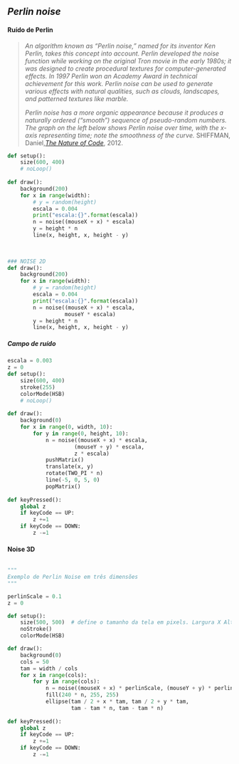 ## *Perlin noise*
#### Ruído de Perlin

><i>An algorithm known as “Perlin noise,” named for its inventor Ken Perlin, takes this concept into account. Perlin developed the noise function while working on the original Tron movie in the early 1980s; it was designed to create procedural textures for computer-generated effects. In 1997 Perlin won an Academy Award in technical achievement for this work. Perlin noise can be used to generate various effects with natural qualities, such as clouds, landscapes, and patterned textures like marble.
>
>Perlin noise has a more organic appearance because it produces a naturally ordered (“smooth”) sequence of pseudo-random numbers. The graph on the left below shows Perlin noise over time, with the x-axis representing time; note the smoothness of the curve.</i> SHIFFMAN, Daniel,[*The Nature of Code*](https://natureofcode.com/book/introduction/), 2012.

```python
def setup():
    size(600, 400)
    # noLoop()
    
def draw():
    background(200)
    for x in range(width):
        # y = random(height)
        escala = 0.004
        print("escala:{}".format(escala))
        n = noise((mouseX + x) * escala)
        y = height * n
        line(x, height, x, height - y)
        
```

```python
        
### NOISE 2D
def draw():
    background(200)
    for x in range(width):
        # y = random(height)
        escala = 0.004
        print("escala:{}".format(escala))
        n = noise((mouseX + x) * escala,
                  mouseY * escala)
        y = height * n
        line(x, height, x, height - y)
```

##### Campo de ruído

```python
escala = 0.003
z = 0 
def setup():
    size(600, 400)
    stroke(255)
    colorMode(HSB)
    # noLoop()
    
def draw():
    background(0)
    for x in range(0, width, 10):
        for y in range(0, height, 10):
            n = noise((mouseX + x) * escala,
                     (mouseY + y) * escala,
                     z * escala)
            pushMatrix()
            translate(x, y)
            rotate(TWO_PI * n)
            line(-5, 0, 5, 0)
            popMatrix()
        
def keyPressed():
    global z
    if keyCode == UP:
        z +=1
    if keyCode == DOWN:
        z -=1
```



#### Noise 3D
 
```python

"""
Exemplo de Perlin Noise em três dimensões 
"""

perlinScale = 0.1
z = 0

def setup():
    size(500, 500)  # define o tamanho da tela em pixels. Largura X Altura
    noStroke()
    colorMode(HSB)

def draw():
    background(0)
    cols = 50
    tam = width / cols
    for x in range(cols):
        for y in range(cols):
            n = noise((mouseX + x) * perlinScale, (mouseY + y) * perlinScale, z * perlinScale)
            fill(240 * n, 255, 255)
            ellipse(tam / 2 + x * tam, tam / 2 + y * tam,
                    tam - tam * n, tam - tam * n)
            
def keyPressed():
    global z
    if keyCode == UP:
        z +=1
    if keyCode == DOWN:
        z -=1
```

